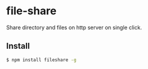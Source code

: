 # file-share

  Share directory and files on http server on single click.

## Install

```sh
$ npm install fileshare -g
```
